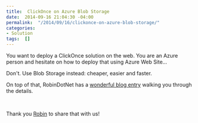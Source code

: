 ```yaml
---
title:  ClickOnce on Azure Blob Storage
date:  2014-09-16 21:04:30 -04:00
permalink:  "/2014/09/16/clickonce-on-azure-blob-storage/"
categories:
- Solution
tags:  []
---
```

<p>You want to deploy a ClickOnce solution on the web.  You are an Azure person and hesitate on how to deploy that using Azure Web Site…
</p><p>Don't.  Use Blob Storage instead:  cheaper, easier and faster.
</p><p>On top of that, RobinDotNet has a <a href="http://robindotnet.wordpress.com/2011/02/13/how-to-host-a-clickonce-deployment-in-azure-blob-storage/">wonderful blog entry</a> walking you through the details.
</p><p>
 </p><p>Thank you <a href="http://robindotnet.wordpress.com/">Robin</a> to share that with us!</p>